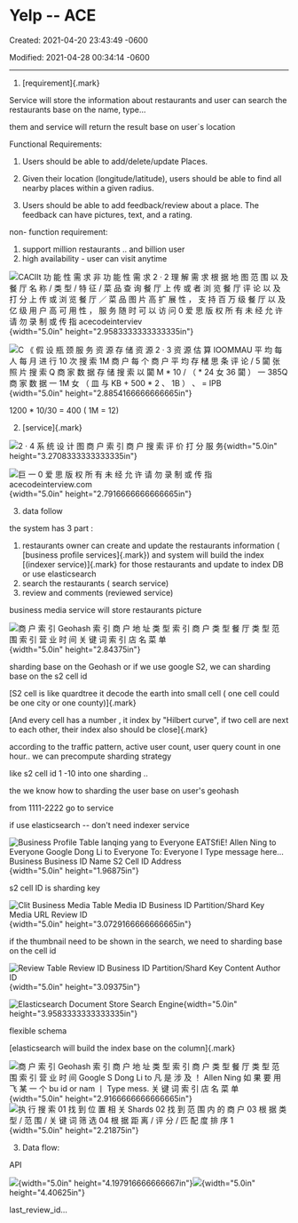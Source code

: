 # Yelp -- ACE

Created: 2021-04-20 23:43:49 -0600

Modified: 2021-04-28 00:34:14 -0600

---

1.  [requirement]{.mark}



Service will store the information about restaurants and user can search the restaurants base on the name, type...

them and service will return the result base on user`s location

Functional Requirements:

1. Users should be able to add/delete/update Places.

2. Given their location (longitude/latitude), users should be able to find all nearby places within a given radius.

3. Users should be able to add feedback/review about a place. The feedback can have pictures, text, and a rating.

non- function requirement:

1.  support million restaurants .. and billion user
2.  high availability - user can visit anytime





![CACIIt 功 能 性 需 求 非 功 能 性 需 求 2 · 2 理 解 需 求 根 据 地 图 范 围 以 及 餐 厅 名 称 / 类 型 / 特 征 / 菜 品 查 询 餐 厅 上 传 或 者 浏 览 餐 厅 评 论 以 及 打 分 上 传 或 浏 览 餐 厅 ／ 菜 品 图 片 高 扩 展 性 ， 支 持 百 万 级 餐 厅 以 及 亿 级 用 户 高 可 用 性 ， 服 务 随 时 可 以 访 问 0 爱 思 版 权 所 有 未 经 允 许 请 勿 录 制 或 传 指 acecodeinterviev ](../../media/Location-Service-Yelp-Yelp----ACE-image1.png){width="5.0in" height="2.9583333333333335in"}









![C 《 假 设 瓶 颈 服 务 资 源 存 储 资 源 2 · 3 资 源 估 算 IOOMMAU 平 均 每 人 每 月 进 行 10 次 搜 索 1M 商 户 每 个 商 户 平 均 存 槠 思 条 评 论 / 5 闐 张 照 片 搜 索 Q 商 家 数 据 存 储 搜 索 以 闐 M * 10 / （ * 24 女 36 闐 ） 一 385Q 商 家 数 据 一 1M 女 （ 皿 与 KB + 500 * 2 、 1B ） 、 = IPB ](../../media/Location-Service-Yelp-Yelp----ACE-image2.png){width="5.0in" height="2.8854166666666665in"}



1200 * 10/30 = 400 ( 1M = 12)



2.  [service]{.mark}



![2 · 4 系 统 设 计 图 商 户 索 引 商 户 搜 索 评 价 打 分 服 务 ](../../media/Location-Service-Yelp-Yelp----ACE-image3.png){width="5.0in" height="3.2708333333333335in"}





![巨 一 0 爱 思 版 权 所 有 未 经 允 许 请 勿 录 制 或 传 指 acecodeinterview.com ](../../media/Location-Service-Yelp-Yelp----ACE-image4.png){width="5.0in" height="2.7916666666666665in"}



3.  data follow

the system has 3 part :

1.  restaurants owner can create and update the restaurants information ( [business profile services]{.mark}) and system will build the index [(indexer service)]{.mark} for those restaurants and update to index DB or use elasticsearch
2.  search the restaurants ( search service)
3.  review and comments (reviewed service)



business media service will store restaurants picture

![商 户 索 引 Geohash 索 引 商 户 地 址 类 型 索 引 商 户 类 型 餐 厅 类 型 范 围 索 引 营 业 时 间 关 键 词 索 引 店 名 菜 单 ](../../media/Location-Service-Yelp-Yelp----ACE-image5.png){width="5.0in" height="2.84375in"}



sharding base on the Geohash or if we use google S2, we can sharding base on the s2 cell id



[S2 cell is like quardtree it decode the earth into small cell ( one cell could be one city or one county)]{.mark}



[And every cell has a number , it index by "Hilbert curve", if two cell are next to each other, their index also should be close]{.mark}



according to the traffic pattern, active user count, user query count in one hour.. we can precompute sharding strategy

like s2 cell id 1 -10 into one sharding ..



the we know how to sharding the user base on user's geohash

from 1111-2222 go to service

if use elasticsearch -- don't need indexer service



![Business Profile Table lanqing yang to Everyone EATSfiE! Allen Ning to Everyone Google Dong Li to Everyone To: Everyone I Type message here... Business Business ID Name S2 Cell ID Address ](../../media/Location-Service-Yelp-Yelp----ACE-image6.png){width="5.0in" height="1.96875in"}



s2 cell ID is sharding key



![Clit Business Media Table Media ID Business ID Partition/Shard Key Media URL Review ID ](../../media/Location-Service-Yelp-Yelp----ACE-image7.png){width="5.0in" height="3.0729166666666665in"}



if the thumbnail need to be shown in the search, we need to sharding base on the cell id



![Review Table Review ID Business ID Partition/Shard Key Content Author ID ](../../media/Location-Service-Yelp-Yelp----ACE-image8.png){width="5.0in" height="3.09375in"}



![Elasticsearch Document Store Search Engine ](../../media/Location-Service-Yelp-Yelp----ACE-image9.png){width="5.0in" height="3.9583333333333335in"}

flexible schema

[elasticsearch will build the index base on the column]{.mark}

![商 户 索 引 Geohash 索 引 商 户 地 址 类 型 索 引 商 户 类 型 餐 厅 类 型 范 围 索 引 营 业 时 间 Google S Dong Li to 凡 是 涉 及 ！ Allen Ning 如 果 要 用 飞 某 一 个 bu id or nam 丨 Type mess. 关 键 词 索 引 店 名 菜 单 ](../../media/Location-Service-Yelp-Yelp----ACE-image10.png){width="5.0in" height="2.9166666666666665in"}![执 行 搜 索 01 找 到 位 置 相 关 Shards 02 找 到 范 围 内 的 商 户 03 根 据 类 型 / 范 围 / 关 键 词 筛 选 04 根 据 距 离 / 评 分 / 匹 配 度 排 序 1 ](../../media/Location-Service-Yelp-Yelp----ACE-image11.png){width="5.0in" height="2.21875in"}



3.  Data flow:

















API

![](../../media/Location-Service-Yelp-Yelp----ACE-image12.png){width="5.0in" height="4.197916666666667in"}![](../../media/Location-Service-Yelp-Yelp----ACE-image13.png){width="5.0in" height="4.40625in"}

last_review_id...













